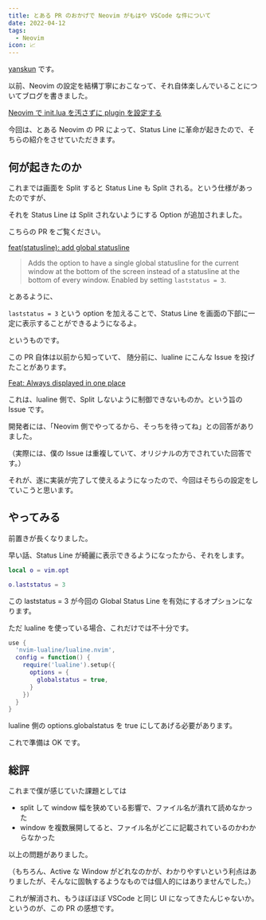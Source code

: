 ```yaml
---
title: とある PR のおかげで Neovim がもはや VSCode な件について
date: 2022-04-12
tags:
  - Neovim
icon: 📈
---
```

[yanskun](https://github.com/yanskun) です。

以前、Neovim の設定を結構丁寧におこなって、それ自体楽しんでいることについてブログを書きました。

[Neovim で init.lua を汚さずに plugin を設定する](https://wed.dev/blog/posts/neovim-config)

今回は、とある Neovim の PR によって、Status Line に革命が起きたので、そちらの紹介をさせていただきます。

## 何が起きたのか

これまでは画面を Split すると Status Line も Split される。という仕様があったのですが、

それを Status Line は Split されないようにする Option が追加されました。

こちらの PR をご覧ください。

[feat(statusline): add global statusline](https://github.com/neovim/neovim/pull/17266)

> Adds the option to have a single global statusline for the current window at the bottom of the screen instead of a statusline at the bottom of every window. Enabled by setting `laststatus = 3`.
> 

とあるように、

`laststatus = 3` という option を加えることで、Status Line を画面の下部に一定に表示することができるようになるよ。

というものです。

この PR 自体は以前から知っていて、
随分前に、lualine にこんな Issue を投げたことがあります。

[Feat: Always displayed in one place](https://github.com/nvim-lualine/lualine.nvim/issues/562)

これは、lualine 側で、Split しないように制御できないものか。という旨の Issue です。

開発者には、「Neovim 側でやってるから、そっちを待ってね」との回答がありました。

（実際には、僕の Issue は重複していて、オリジナルの方でされていた回答です。）

それが、遂に実装が完了して使えるようになったので、今回はそちらの設定をしていこうと思います。

## やってみる

前置きが長くなりました。

早い話、Status Line が綺麗に表示できるようになったから、それをします。

```lua
local o = vim.opt

o.laststatus = 3
```

この laststatus = 3 が今回の Global Status Line を有効にするオプションになります。

ただ lualine を使っている場合、これだけでは不十分です。

```lua
use {
  'nvim-lualine/lualine.nvim',
  config = function() {
    require('lualine').setup({
      options = {
        globalstatus = true,
      }
    })
  }
}
```

lualine 側の options.globalstatus を true にしてあげる必要があります。

これで準備は OK です。

## 総評

これまで僕が感じていた課題としては

- split して window 幅を狭めている影響で、ファイル名が潰れて読めなかった
- window を複数展開してると、ファイル名がどこに記載されているのかわからなかった

以上の問題がありました。

（もちろん、Active な Window がどれなのかが、わかりやすいという利点はありましたが、そんなに固執するようなものでは個人的にはありませんでした。）

これが解消され、もうほぼほぼ VSCode と同じ UI になってきたんじゃないか。というのが、この PR の感想です。
